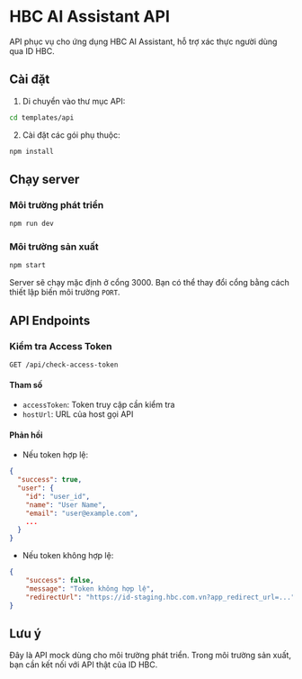 # HBC AI Assistant API

API phục vụ cho ứng dụng HBC AI Assistant, hỗ trợ xác thực người dùng qua ID HBC.

## Cài đặt

1. Di chuyển vào thư mục API:

```bash
cd templates/api
```

2. Cài đặt các gói phụ thuộc:

```bash
npm install
```

## Chạy server

### Môi trường phát triển

```bash
npm run dev
```

### Môi trường sản xuất

```bash
npm start
```

Server sẽ chạy mặc định ở cổng 3000. Bạn có thể thay đổi cổng bằng cách thiết lập biến môi trường `PORT`.

## API Endpoints

### Kiểm tra Access Token

```
GET /api/check-access-token
```

#### Tham số

-   `accessToken`: Token truy cập cần kiểm tra
-   `hostUrl`: URL của host gọi API

#### Phản hồi

-   Nếu token hợp lệ:

```json
{
  "success": true,
  "user": {
    "id": "user_id",
    "name": "User Name",
    "email": "user@example.com",
    ...
  }
}
```

-   Nếu token không hợp lệ:

```json
{
    "success": false,
    "message": "Token không hợp lệ",
    "redirectUrl": "https://id-staging.hbc.com.vn?app_redirect_url=..."
}
```

## Lưu ý

Đây là API mock dùng cho môi trường phát triển. Trong môi trường sản xuất, bạn cần kết nối với API thật của ID HBC.
